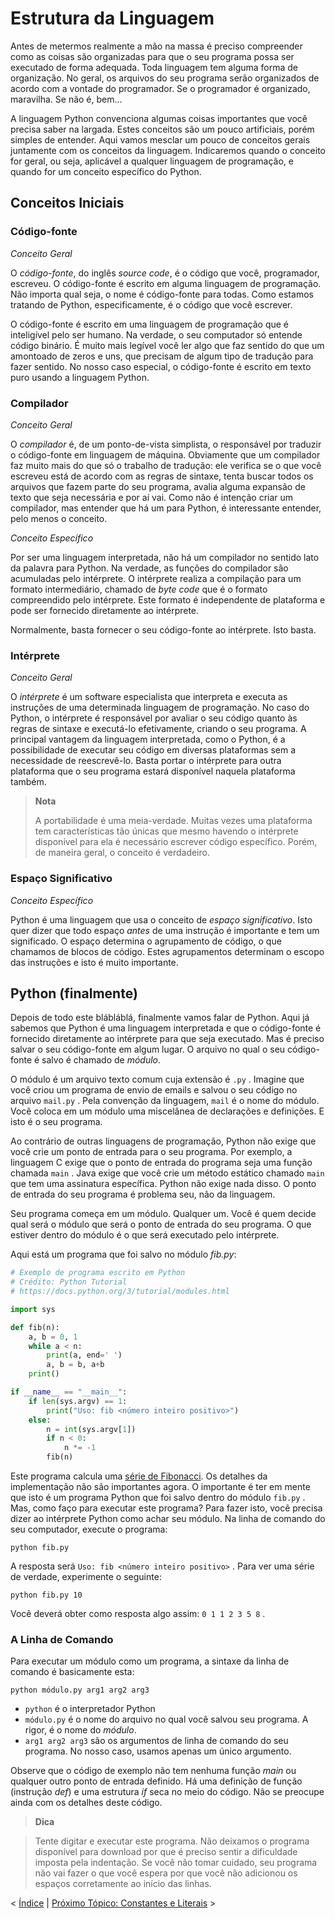# Estrutura da Linguagem

Antes de metermos realmente a mão na massa é preciso compreender como as coisas são organizadas para que o seu programa possa ser executado de forma adequada. Toda linguagem tem alguma forma de organização. No geral, os arquivos do seu programa serão organizados de acordo com a vontade do programador. Se o programador é organizado, maravilha. Se não é, bem...

A linguagem Python convenciona algumas coisas importantes que você precisa saber na largada. Estes conceitos são um pouco artificiais, porém simples de entender. Aqui vamos mesclar um pouco de conceitos gerais juntamente com os conceitos da linguagem. Indicaremos quando o conceito for geral, ou seja, aplicável a qualquer linguagem de programação, e quando for um conceito específico do Python.

## Conceitos Iniciais

### Código-fonte

*Conceito Geral*

O _código-fonte_, do inglês _source code_, é o código que você, programador, escreveu. O código-fonte é escrito em alguma linguagem de programação. Não importa qual seja, o nome é código-fonte para todas. Como estamos tratando de Python, especificamente, é o código que você escrever. 

O código-fonte é escrito em uma linguagem de programação que é inteligível pelo ser humano. Na verdade, o seu computador só entende código binário. É muito mais legível você ler algo que faz sentido do que um amontoado de zeros e uns, que precisam de algum tipo de tradução para fazer sentido. No nosso caso especial, o código-fonte é escrito em texto puro usando a linguagem Python.

### Compilador

*Conceito Geral*

O _compilador_ é, de um ponto-de-vista simplista, o responsável por traduzir o código-fonte em linguagem de máquina. Obviamente que um compilador faz muito mais do que só o trabalho de tradução: ele verifica se o que você escreveu está de acordo com as regras de sintaxe, tenta buscar todos os arquivos que fazem parte do seu programa, avalia alguma expansão de texto que seja necessária e por aí vai. Como não é intenção criar um compilador, mas entender que há um para Python, é interessante entender, pelo menos o conceito.

*Conceito Específico*

Por ser uma linguagem interpretada, não há um compilador no sentido lato da palavra para Python. Na verdade, as funções do compilador são acumuladas pelo intérprete. O intérprete realiza a compilação para um formato intermediário, chamado de _byte code_ que é o formato compreendido pelo intérprete. Este formato é independente de plataforma e pode ser fornecido diretamente ao intérprete. 

Normalmente, basta fornecer o seu código-fonte ao intérprete. Isto basta.

### Intérprete

*Conceito Geral*

O _intérprete_ é um software especialista que interpreta e executa as instruções de uma determinada linguagem de programação. No caso do Python, o intérprete é responsável por avaliar o seu código quanto às regras de sintaxe e executá-lo efetivamente, criando o seu programa. A principal vantagem da linguagem interpretada, como o Python, é a possibilidade de executar seu código em diversas plataformas sem a necessidade de reescrevê-lo. Basta portar o intérprete para outra plataforma que o seu programa estará disponível naquela plataforma também.

> **Nota**
>  
> A portabilidade é uma meia-verdade. Muitas vezes uma plataforma tem características tão únicas que mesmo havendo o intérprete disponível para ela é necessário escrever código específico. Porém, de maneira geral, o conceito é verdadeiro.

### Espaço Significativo

*Conceito Específico*

Python é uma linguagem que usa o conceito de _espaço significativo_. Isto quer dizer que todo espaço _antes_ de uma instrução é importante e tem um significado. O espaço determina o agrupamento de código, o que chamamos de blocos de código. Estes agrupamentos determinam o escopo das instruções e isto é muito importante. 

## Python (finalmente)

Depois de todo este blábláblá, finalmente vamos falar de Python. Aqui já sabemos que Python é uma linguagem interpretada e que o código-fonte é fornecido diretamente ao intérprete para que seja executado. Mas é preciso salvar o seu código-fonte em algum lugar. O arquivo no qual o seu código-fonte é salvo é chamado de _módulo_.

O módulo é um arquivo texto comum cuja extensão é `.py` .  Imagine que você criou um programa de envio de emails e salvou o seu código no arquivo `mail.py` . Pela convenção da linguagem, `mail` é o nome do módulo. Você coloca em um módulo uma miscelânea de declarações e definições. E isto é o seu programa.

Ao contrário de outras linguagens de programação, Python não exige que você crie um ponto de entrada para o seu programa. Por exemplo, a linguagem C exige que o ponto de entrada do programa seja uma função chamada `main` . Java exige que você crie um método estático chamado `main` que tem uma assinatura específica. Python não exige nada disso. O ponto de entrada do seu programa é problema seu, não da linguagem.

Seu programa começa em um módulo. Qualquer um. Você é quem decide qual será o módulo que será o ponto de entrada do seu programa. O que estiver dentro do módulo é o que será executado pelo intérprete. 

Aqui está um programa que foi salvo no módulo _fib.py_: 

```python
# Exemplo de programa escrito em Python
# Crédito: Python Tutorial
# https://docs.python.org/3/tutorial/modules.html

import sys

def fib(n):    
    a, b = 0, 1
    while a < n:
        print(a, end=' ')
        a, b = b, a+b
    print()

if __name__ == "__main__":
    if len(sys.argv) == 1:
        print("Uso: fib <número inteiro positivo>")
    else: 
        n = int(sys.argv[1])
        if n < 0:
            n *= -1
        fib(n)
```

Este programa calcula uma [série de Fibonacci](https://pt.wikipedia.org/wiki/Sequ%C3%AAncia_de_Fibonacci). Os detalhes da implementação não são importantes agora. O importante é ter em mente que isto é um programa Python que foi salvo dentro do módulo `fib.py` . Mas, como faço para executar este programa? Para fazer isto, você precisa dizer ao intérprete Python como achar seu módulo. Na linha de comando do seu computador, execute o programa:

```shell
python fib.py
```

A resposta será `Uso: fib <número inteiro positivo>` . Para ver uma série de verdade, experimente o seguinte:

```shell
python fib.py 10
```

Você deverá obter como resposta algo assim: `0 1 1 2 3 5 8` .

### A Linha de Comando

Para executar um módulo como um programa, a sintaxe da linha de comando é basicamente esta:

```shell
python módulo.py arg1 arg2 arg3
```

- `python` é o interpretador Python
- `módulo.py` é o nome do arquivo no qual você salvou seu programa. A rigor, é o nome do _módulo_.
- `arg1 arg2 arg3` são os argumentos de linha de comando do seu programa. No nosso caso, usamos apenas um único argumento.

Observe que o código de exemplo não tem nenhuma função _main_ ou qualquer outro ponto de entrada definido. Há uma definição de função (instrução _def_) e uma estrutura _if_ seca no meio do código. Não se preocupe ainda com os detalhes deste código.

> **Dica**

> Tente digitar e executar este programa. Não deixamos o programa disponível para download por que é preciso sentir a dificuldade imposta pela indentação. Se você não tomar cuidado, seu programa não vai fazer o que você espera por que você não adicionou os espaços corretamente ao início das linhas.

< [Índice](INDEX.md) | [Próximo Tópico: Constantes e Literais](02-CONSTANTES.md) >
